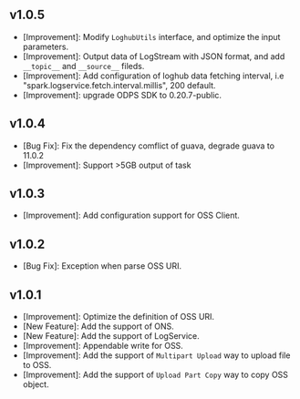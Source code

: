 ## v1.0.5

- [Improvement]: Modify `LoghubUtils` interface, and optimize the input parameters.
- [Improvement]: Output data of LogStream with JSON format, and add `__topic__` and `__source__` fileds.
- [Improvement]: Add configuration of loghub data fetching interval, i.e "spark.logservice.fetch.interval.millis", 200 default.
- [Improvement]: upgrade ODPS SDK to 0.20.7-public.

## v1.0.4

- [Bug Fix]: Fix the dependency comflict of guava, degrade guava to 11.0.2
- [Improvement]: Support >5GB output of task

## v1.0.3

- [Improvement]: Add configuration support for OSS Client.

## v1.0.2

- [Bug Fix]: Exception when parse OSS URI.

## v1.0.1

- [Improvement]: Optimize the definition of OSS URI.
- [New Feature]: Add the support of ONS.
- [New Feature]: Add the support of LogService.
- [Improvement]: Appendable write for OSS.
- [Improvement]: Add the support of `Multipart Upload` way to upload file to OSS.
- [Improvement]: Add the support of `Upload Part Copy` way to copy OSS object.